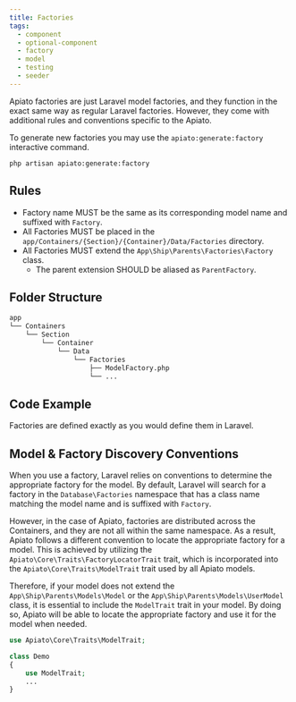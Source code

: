 ```yaml
---
title: Factories
tags:
  - component
  - optional-component
  - factory
  - model
  - testing
  - seeder
---
```


Apiato factories are just Laravel model factories,
and they function in the exact same way as regular Laravel factories.
However, they come with additional rules and conventions specific to the Apiato.

To generate new factories you may use the `apiato:generate:factory` interactive command.

```
php artisan apiato:generate:factory
```

## Rules

- Factory name MUST be the same as its corresponding model name and suffixed with `Factory`.
- All Factories MUST be placed in the `app/Containers/{Section}/{Container}/Data/Factories` directory.
- All Factories MUST extend the `App\Ship\Parents\Factories\Factory` class.
  - The parent extension SHOULD be aliased as `ParentFactory`.

## Folder Structure

```markdown
app
└── Containers
    └── Section
        └── Container
            └── Data
                └── Factories
                    ├── ModelFactory.php
                    └── ...
```

## Code Example

Factories are defined exactly as you would define them in Laravel.

## Model & Factory Discovery Conventions

When you use a factory, Laravel relies on conventions to determine the appropriate factory for the model.
By default,
Laravel will search for a factory in the `Database\Factories` namespace
that has a class name matching the model name and is suffixed with `Factory`.

However, in the case of Apiato, factories are distributed across the Containers,
and they are not all within the same namespace.
As a result, Apiato follows a different convention to locate the appropriate factory for a model.
This is achieved by utilizing the `Apiato\Core\Traits\FactoryLocatorTrait` trait,
which is incorporated into the `Apiato\Core\Traits\ModelTrait` trait used by all Apiato models.

Therefore,
if your model does not extend the `App\Ship\Parents\Models\Model` or the `App\Ship\Parents\Models\UserModel` class,
it is essential to include the `ModelTrait` trait in your model.
By doing so, Apiato will be able to locate the appropriate factory and use it for the model when needed.

```php
use Apiato\Core\Traits\ModelTrait;

class Demo
{
    use ModelTrait;
    ...
}
```
